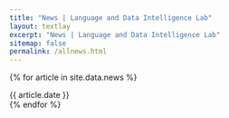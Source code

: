 ```yaml
---
title: "News | Language and Data Intelligence Lab"
layout: textlay
excerpt: "News | Language and Data Intelligence Lab"
sitemap: false
permalink: /allnews.html
---
```

{% for article in site.data.news %}

<p>{{ article.date }} <br>
{% endfor %}
